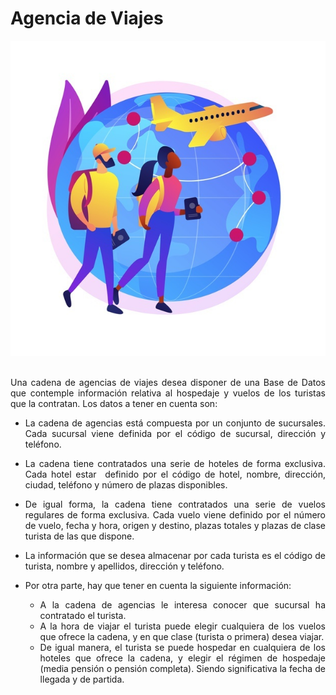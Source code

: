 <div align="justify">

# Agencia de Viajes

<div align="center">
  <img src="img/agencia.jpeg">
</div>

</br>

  Una cadena de agencias de viajes desea disponer de una Base de Datos que contemple información relativa al hospedaje y vuelos de los turistas que la contratan.
  Los datos a tener en cuenta son:
  - La cadena de agencias está compuesta por un conjunto de sucursales. Cada sucursal viene definida por el código de sucursal, dirección y teléfono.
  - La cadena tiene contratados una serie de hoteles de forma exclusiva. Cada hotel estar  definido por el código de hotel, nombre, dirección, ciudad, teléfono y número de plazas disponibles.
  - De igual forma, la cadena tiene contratados una serie de vuelos regulares de forma exclusiva. Cada vuelo viene definido por el número de vuelo, fecha y hora, origen y destino, plazas totales y plazas de clase turista de las que dispone.
  - La información que se desea almacenar por cada turista es el código de turista, nombre y apellidos, dirección y teléfono.
  - Por otra parte, hay que tener en cuenta la siguiente información:
    - A la cadena de agencias le interesa conocer que sucursal ha contratado el turista.
    - A la hora de viajar el turista puede elegir cualquiera de los vuelos que ofrece la cadena, y en que clase (turista o primera) desea viajar.
    - De igual manera, el turista se puede hospedar en cualquiera de los hoteles que ofrece la cadena, y elegir el régimen de hospedaje (media pensión o pensión completa). Siendo significativa la fecha de llegada y de partida.

    </br>

</div>

